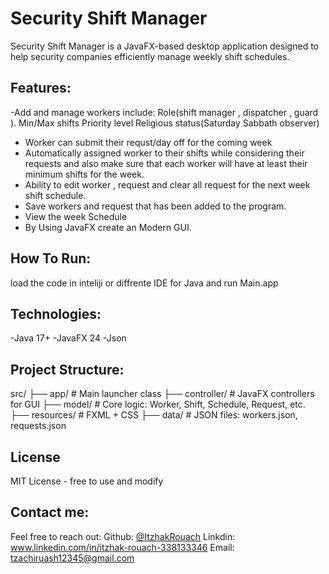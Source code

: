 # Security Shift Manager
Security Shift Manager is a JavaFX-based desktop application designed to help security companies efficiently manage weekly shift schedules.

## Features:
-Add and manage workers include:
  Role(shift manager , dispatcher , guard ).
  Min/Max shifts
  Priority level
  Religious status(Saturday Sabbath observer)
- Worker can submit their requst/day off for the coming week
- Automatically assigned worker to their shifts while considering their requests and also
  make sure that each worker will have at least their minimum shifts for the week.
- Ability to edit worker , request and clear all request for the next week shift schedule.
- Save workers and request that has been added to the program.
- View the week Schedule
- By Using JavaFX create an Modern GUI.

## How To Run:
load the code in inteliji or diffrente IDE for Java and run Main.app

## Technologies:
-Java 17+
-JavaFX 24
-Json

## Project Structure:
src/
├── app/                   # Main launcher class
├── controller/            # JavaFX controllers for GUI
├── model/                 # Core logic: Worker, Shift, Schedule, Request, etc.
├── resources/             # FXML + CSS
├── data/                  # JSON files: workers.json, requests.json

## License
MIT License - free to use and modify

## Contact me:
Feel free to reach out:
Github: [@ItzhakRouach](https://github.com/ItzhakRouach)
Linkdin: www.linkedin.com/in/itzhak-rouach-338133346
Email: tzachiruash12345@gmail.com



